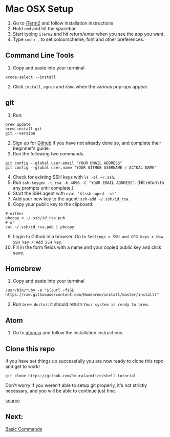 # Mac OSX Setup
1. Go to [iTerm2](https://www.iterm2.com/downloads.html) and follow installation instructions
2. Hold `cmd` and hit the spacebar.
3. Start typing `iTerm2` and hit return/enter when you see the app you want.
4. Type `cmd` + `,` to set colourscheme, font and other preferences.

## Command Line Tools
1. Copy and paste into your terminal

  `xcode-select --install`

2. Click `install`, `agree` and `done` when the various pop-ups appear.

## git
1. Run:

  ```
  brew update
  brew install git
  git --version
  ```

2. Sign up for [Github](https://github.com/) if you have not already done so, and complete their beginner's guide.
3. Run the following two commands.

  ```
  git config --global user.email "YOUR EMAIL ADDRESS"
  git config --global user.name "YOUR GITHUB USERNAME / ACTUAL NAME"
  ```

4. Check for existing SSH keys with `ls -al ~/.ssh`.
5. Run `ssh-keygen -t rsa -b 4096 -C "YOUR EMAIL ADDRESS"`. (Hit return to any prompts until complete.)
6. Start the SSH agent with `eval "$(ssh-agent -s)"`.
7. Add your new key to the agent: `ssh-add ~/.ssh/id_rsa`.
8. Copy your public key to the clipboard:

  ```
  # either
  pbcopy < ~/.ssh/id_rsa.pub
  # or
  cat ~/.ssh/id_rsa.pub | pbcopy
  ```

9. Login to Github in a browser. Go to `Settings > SSH and GPG keys > New SSH key / Add SSH key`.
10. Fill in the form fields with a name and your copied public key and click save.

## Homebrew
1. Copy and paste into your terminal

  ```
  /usr/bin/ruby -e "$(curl -fsSL https://raw.githubusercontent.com/Homebrew/install/master/install)"
  ```

2. Run `brew doctor`: it should return `Your system is ready to brew`.

## Atom
1. Go to [atom.io](https://atom.io/) and follow the installation instructions.

## Clone this repo
If you have set things up successfully you are now ready to clone this repo and get to work!
```
git clone https://github.com/fouralarmfire/shell-tutorial
```
Don't worry if you weren't able to setup git properly, it's not strictly necessary, and you will
be able to continue just fine.

[source](https://www.moncefbelyamani.com/how-to-install-xcode-homebrew-git-rvm-ruby-on-mac/)


## Next:
[Basic Commands](https://github.com/fouralarmfire/shell-tutorial/blob/master/osx_and_linux/basics.md#basic-commands)
